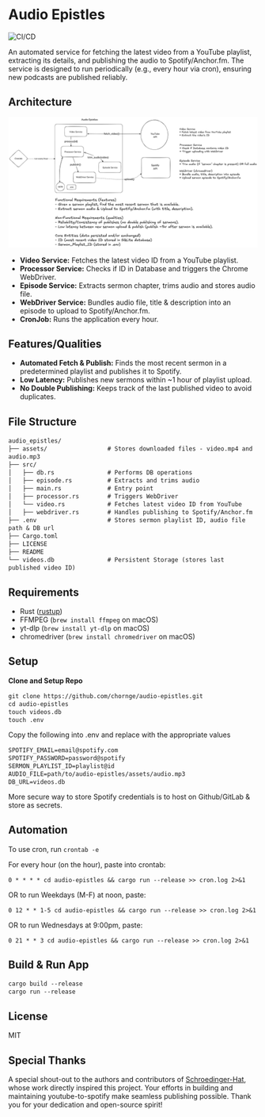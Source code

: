 # Audio Epistles

![CI/CD](https://github.com/chornge/audio-epistles/actions/workflows/build.yml/badge.svg?branch=main)

An automated service for fetching the latest video from a YouTube playlist, extracting its details, and publishing the audio to Spotify/Anchor.fm. The service is designed to run periodically (e.g., every hour via cron), ensuring new podcasts are published reliably.

## Architecture

![Design Doc](./DESIGN-DOC.excalidraw.png)

- **Video Service:** Fetches the latest video ID from a YouTube playlist.
- **Processor Service:** Checks if ID in Database and triggers the Chrome WebDriver.
- **Episode Service:** Extracts sermon chapter, trims audio and stores audio file.
- **WebDriver Service:** Bundles audio file, title & description into an episode to upload to Spotify/Anchor.fm.
- **CronJob:** Runs the application every hour.

## Features/Qualities

- **Automated Fetch & Publish:** Finds the most recent sermon in a predetermined playlist and publishes it to Spotify.
- **Low Latency:** Publishes new sermons within ~1 hour of playlist upload.
- **No Double Publishing:** Keeps track of the last published video to avoid duplicates.

## File Structure

```
audio_epistles/
├── assets/                 # Stores downloaded files - video.mp4 and audio.mp3
├── src/
│   ├── db.rs               # Performs DB operations
│   ├── episode.rs          # Extracts and trims audio
│   ├── main.rs             # Entry point
│   ├── processor.rs        # Triggers WebDriver
│   └── video.rs            # Fetches latest video ID from YouTube
│   ├── webdriver.rs        # Handles publishing to Spotify/Anchor.fm
├── .env                    # Stores sermon playlist ID, audio file path & DB url
├── Cargo.toml
├── LICENSE
├── README
└── videos.db               # Persistent Storage (stores last published video ID)
```

## Requirements

- Rust ([rustup](https://rustup.rs/))
- FFMPEG (`brew install ffmpeg` on macOS)
- yt-dlp (`brew install yt-dlp` on macOS)
- chromedriver (`brew install chromedriver` on macOS)

## Setup

**Clone and Setup Repo**

```
git clone https://github.com/chornge/audio-epistles.git
cd audio-epistles
touch videos.db
touch .env
```

Copy the following into .env and replace with the appropriate values

```
SPOTIFY_EMAIL=email@spotify.com
SPOTIFY_PASSWORD=password@spotify
SERMON_PLAYLIST_ID=playlist@id
AUDIO_FILE=path/to/audio-epistles/assets/audio.mp3
DB_URL=videos.db
```

More secure way to store Spotify credentials is to host on Github/GitLab & store as secrets.

## Automation

To use cron, run `crontab -e`

For every hour (on the hour), paste into crontab:

```
0 * * * * cd audio-epistles && cargo run --release >> cron.log 2>&1
```

OR to run Weekdays (M-F) at noon, paste:

```
0 12 * * 1-5 cd audio-epistles && cargo run --release >> cron.log 2>&1
```

OR to run Wednesdays at 9:00pm, paste:

```
0 21 * * 3 cd audio-epistles && cargo run --release >> cron.log 2>&1
```

## Build & Run App

```
cargo build --release
cargo run --release
```

## License

MIT

## Special Thanks

A special shout-out to the authors and contributors of [Schroedinger-Hat](https://github.com/Schroedinger-Hat/youtube-to-spotify), whose work directly inspired this project. Your efforts in building and maintaining youtube-to-spotify make seamless publishing possible. Thank you for your dedication and open-source spirit!
